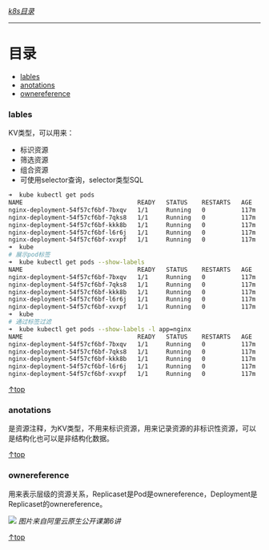 [*k8s目录*](https://github.com/Shitaibin/notes/tree/master/kubernetes#%E7%9B%AE%E5%BD%95)

----

# 目录

- [lables](#lables)
- [anotations](#anotations)
- [ownereference](#ownereference)

### lables

KV类型，可以用来：
- 标识资源
- 筛选资源
- 组合资源
- 可使用selector查询，selector类型SQL

```sh
➜  kube kubectl get pods
NAME                                READY   STATUS    RESTARTS   AGE
nginx-deployment-54f57cf6bf-7bxqv   1/1     Running   0          117m
nginx-deployment-54f57cf6bf-7qks8   1/1     Running   0          117m
nginx-deployment-54f57cf6bf-kkk8b   1/1     Running   0          117m
nginx-deployment-54f57cf6bf-l6r6j   1/1     Running   0          117m
nginx-deployment-54f57cf6bf-xvxpf   1/1     Running   0          117m
➜  kube
# 展示pod标签
➜  kube kubectl get pods --show-labels
NAME                                READY   STATUS    RESTARTS   AGE    LABELS
nginx-deployment-54f57cf6bf-7bxqv   1/1     Running   0          117m   app=nginx,pod-template-hash=54f57cf6bf
nginx-deployment-54f57cf6bf-7qks8   1/1     Running   0          117m   app=nginx,pod-template-hash=54f57cf6bf
nginx-deployment-54f57cf6bf-kkk8b   1/1     Running   0          117m   app=nginx,pod-template-hash=54f57cf6bf
nginx-deployment-54f57cf6bf-l6r6j   1/1     Running   0          117m   app=nginx,pod-template-hash=54f57cf6bf
nginx-deployment-54f57cf6bf-xvxpf   1/1     Running   0          117m   app=nginx,pod-template-hash=54f57cf6bf
➜  kube
# 通过标签过滤
➜  kube kubectl get pods --show-labels -l app=nginx
NAME                                READY   STATUS    RESTARTS   AGE    LABELS
nginx-deployment-54f57cf6bf-7bxqv   1/1     Running   0          117m   app=nginx,pod-template-hash=54f57cf6bf
nginx-deployment-54f57cf6bf-7qks8   1/1     Running   0          117m   app=nginx,pod-template-hash=54f57cf6bf
nginx-deployment-54f57cf6bf-kkk8b   1/1     Running   0          117m   app=nginx,pod-template-hash=54f57cf6bf
nginx-deployment-54f57cf6bf-l6r6j   1/1     Running   0          117m   app=nginx,pod-template-hash=54f57cf6bf
nginx-deployment-54f57cf6bf-xvxpf   1/1     Running   0          117m   app=nginx,pod-template-hash=54f57cf6bf
```

[↑top](#目录)

### anotations

是资源注释，为KV类型，不用来标识资源，用来记录资源的非标识性资源，可以是结构化也可以是非结构化数据。

[↑top](#目录)

### ownereference

用来表示层级的资源关系，Replicaset是Pod是ownereference，Deployment是Replicaset的ownereference。

![](http://img.lessisbetter.site/k8s-deloyment-replicaset.png)
*图片来自阿里云原生公开课第6讲*

[↑top](#目录)